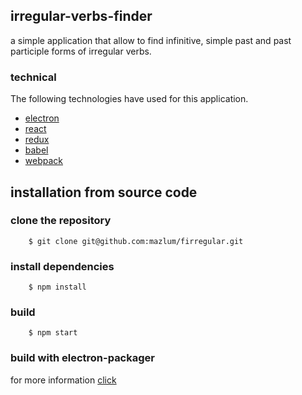 ## irregular-verbs-finder

a simple application that allow to find infinitive, simple past and past participle forms of irregular verbs.


### technical

The following technologies have used for this application.

* [electron](http://electron.atom.io/)
* [react](https://facebook.github.io/react/)
* [redux](http://redux.js.org)
* [babel](https://babeljs.io/)
* [webpack](https://webpack.github.io/)

## installation from source code

### clone the repository
```
    $ git clone git@github.com:mazlum/firregular.git
```

### install dependencies
```
    $ npm install
```

### build

```
    $ npm start
```

### build with electron-packager

for more information [click](https://github.com/electron-userland/electron-packager)


